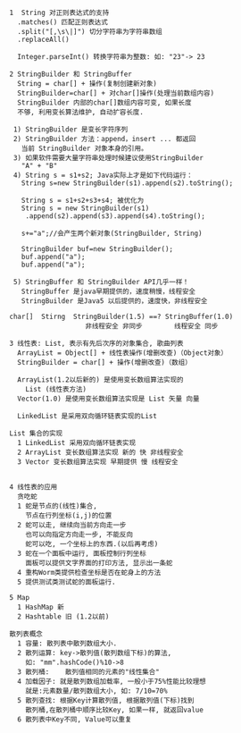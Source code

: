 	1  String 对正则表达式的支持
	  .matches() 匹配正则表达式
	  .split("[,\s\|]") 切分字符串为字符串数组
	  .replaceAll()
	
	  Integer.parseInt() 转换字符串为整数: 如: "23"-> 23
	  
	2 StringBuilder 和 StringBuffer
	  String = char[] + 操作(复制创建新对象)
	  StringBuilder=char[] + 对char[]操作(处理当前数组内容)
	  StringBuilder 内部的char[]数组内容可变, 如果长度
	  不够, 利用变长算法维护, 自动扩容长度.
	
	 1) StringBuilder 是变长字符序列
	 2) StringBuilder 方法：append，insert ... 都返回
	   当前 StringBuilder 对象本身的引用。
	 3) 如果软件需要大量字符串处理时候建议使用StringBuilder
	   "A" + "B"
	 4) String s = s1+s2; Java实际上才是如下代码运行：
	   String s=new StringBuilder(s1).append(s2).toString();
	   	
	   String s = s1+s2+s3+s4; 被优化为
	   String s = new StringBuilder(s1)
	   	.append(s2).append(s3).append(s4).toString();
	   
	   s+="a";//会产生两个新对象(StringBuilder, String)
	
	   StringBuilder buf=new StringBuilder();
	   buf.append("a");
	   buf.append("a");
	   
	 5) StringBuffer 和 StringBuilder API几乎一样！
	   StringBuffer 是java早期提供的，速度稍慢，线程安全
	   StringBuilder 是Java5 以后提供的，速度快，非线程安全
	
	char[]  Stirng  StringBuilder(1.5) ==? StringBuffer(1.0)
	                   非线程安全 非同步        线程安全 同步 
	
	3 线性表: List, 表示有先后次序的对象集合, 歌曲列表
	  ArrayList = Object[] + 线性表操作(增删改查)（Object对象）  
	  StringBuilder = char[] + 操作(增删改查)（数组） 
	  
	  ArrayList(1.2以后新的) 是使用变长数组算法实现的 
		List (线性表方法)
	  Vector(1.0) 是使用变长数组算法实现是 List 矢量 向量
	
	  LinkedList 是采用双向循环链表实现的List 
	
	List 集合的实现
	  1 LinkedList 采用双向循环链表实现
	  2 ArrayList 变长数组算法实现 新的 快 非线程安全
	  3 Vector 变长数组算法实现 早期提供 慢 线程安全
	                              
	
	4 线性表的应用
	  贪吃蛇
	  1 蛇是节点的(线性)集合,
	    节点在行列坐标(i,j)的位置
	  2 蛇可以走, 继续向当前方向走一步
	    也可以向指定方向走一步, 不能反向
	    蛇可以吃, 一个坐标上的东西.(以后再考虑)
	  3 蛇在一个面板中运行, 面板控制行列坐标
	    面板可以提供文字界面的打印方法, 显示出一条蛇
	  4 重构Worm类提供检查坐标是否在蛇身上的方法
	  5 提供测试类测试蛇的面板运行.
	
	5 Map   
	  1 HashMap 新
	  2 Hashtable 旧 (1.2以前)
	  
	散列表概念
	  1 容量: 散列表中散列数组大小.
	  2 散列运算: key->散列值(散列数组下标)的算法, 
	  	如: "mm".hashCode()%10->8
	  3 散列桶: 	散列值相同的元素的"线性集合"
	  4 加载因子: 就是散列数组加载率, 一般小于75%性能比较理想
	  	就是:元素数量/散列数组大小, 如: 7/10=70%
	  5 散列查找: 根据Key计算散列值, 根据散列值(下标)找到
	    散列桶,在散列桶中顺序比较Key, 如果一样, 就返回value
	  6 散列表中Key不同, Value可以重复